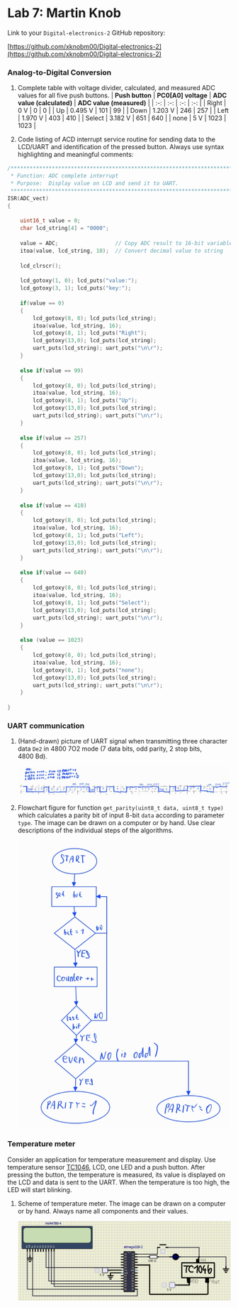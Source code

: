 

   
# Lab 7: Martin Knob

Link to your `Digital-electronics-2` GitHub repository:

   [https://github.com/xknobm00/Digital-electronics-2](https://github.com/xknobm00/Digital-electronics-2)


### Analog-to-Digital Conversion

1. Complete table with voltage divider, calculated, and measured ADC values for all five push buttons.
   | **Push button** | **PC0[A0] voltage** | **ADC value (calculated)** | **ADC value (measured)** |
   | :-: | :-: | :-: | :-: |
   | Right  | 0&nbsp;V | 0 | 0 |
   | Up     | 0.495&nbsp;V | 101 | 99 |
   | Down   | 1.203&nbsp;V | 246 | 257 |
   | Left   | 1.970&nbsp;V | 403 | 410 |
   | Select | 3.182&nbsp;V | 651 | 640 |
   | none   | 5&nbsp;V | 1023 | 1023 |

2. Code listing of ACD interrupt service routine for sending data to the LCD/UART and identification of the pressed button. Always use syntax highlighting and meaningful comments:

```c
/**********************************************************************
 * Function: ADC complete interrupt
 * Purpose:  Display value on LCD and send it to UART.
 **********************************************************************/
ISR(ADC_vect)
{

    uint16_t value = 0;
    char lcd_string[4] = "0000";

    value = ADC;                  // Copy ADC result to 16-bit variable
    itoa(value, lcd_string, 10);  // Convert decimal value to string
 
    lcd_clrscr();
    
    lcd_gotoxy(1, 0); lcd_puts("value:");
    lcd_gotoxy(3, 1); lcd_puts("key:");
    
	if(value == 0)
	{
		lcd_gotoxy(8, 0); lcd_puts(lcd_string);
		itoa(value, lcd_string, 16);
		lcd_gotoxy(8, 1); lcd_puts("Right");					
		lcd_gotoxy(13,0); lcd_puts(lcd_string);					
		uart_puts(lcd_string); uart_puts("\n\r");			
	}
	
	else if(value == 99)
	{
		lcd_gotoxy(8, 0); lcd_puts(lcd_string);
		itoa(value, lcd_string, 16);
		lcd_gotoxy(8, 1); lcd_puts("Up");
		lcd_gotoxy(13,0); lcd_puts(lcd_string);
		uart_puts(lcd_string); uart_puts("\n\r");
	}
	
	else if(value == 257)
	{
		lcd_gotoxy(8, 0); lcd_puts(lcd_string);
		itoa(value, lcd_string, 16);
		lcd_gotoxy(8, 1); lcd_puts("Down");
		lcd_gotoxy(13,0); lcd_puts(lcd_string);
		uart_puts(lcd_string); uart_puts("\n\r");
	}
    
	else if(value == 410)
	{
		lcd_gotoxy(8, 0); lcd_puts(lcd_string);
		itoa(value, lcd_string, 16);
		lcd_gotoxy(8, 1); lcd_puts("Left");
		lcd_gotoxy(13,0); lcd_puts(lcd_string);
		uart_puts(lcd_string); uart_puts("\n\r");
	}

	else if(value == 640)
	{
		lcd_gotoxy(8, 0); lcd_puts(lcd_string);
		itoa(value, lcd_string, 16);
		lcd_gotoxy(8, 1); lcd_puts("Select");
		lcd_gotoxy(13,0); lcd_puts(lcd_string);
		uart_puts(lcd_string); uart_puts("\n\r");
	}

	else (value == 1023)
	{
		lcd_gotoxy(8, 0); lcd_puts(lcd_string);
		itoa(value, lcd_string, 16);
		lcd_gotoxy(8, 1); lcd_puts("none");
		lcd_gotoxy(13,0); lcd_puts(lcd_string);
		uart_puts(lcd_string); uart_puts("\n\r");
	}

}
```


### UART communication

1. (Hand-drawn) picture of UART signal when transmitting three character data `De2` in 4800 7O2 mode (7 data bits, odd parity, 2 stop bits, 4800&nbsp;Bd).

   ![your figure](Images/uart.jpg)

2. Flowchart figure for function `get_parity(uint8_t data, uint8_t type)` which calculates a parity bit of input 8-bit `data` according to parameter `type`. The image can be drawn on a computer or by hand. Use clear descriptions of the individual steps of the algorithms.

   ![your figure](Images/parity.jpg)


### Temperature meter

Consider an application for temperature measurement and display. Use temperature sensor [TC1046](http://ww1.microchip.com/downloads/en/DeviceDoc/21496C.pdf), LCD, one LED and a push button. After pressing the button, the temperature is measured, its value is displayed on the LCD and data is sent to the UART. When the temperature is too high, the LED will start blinking.

1. Scheme of temperature meter. The image can be drawn on a computer or by hand. Always name all components and their values.

   ![your figure](Images/temperature.png)
